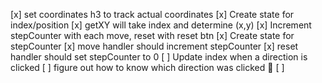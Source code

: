 [x] set coordinates h3 to track actual coordinates
    [x] Create state for index/position
    [x] getXY will take index and determine (x,y)
[x] Increment stepCounter with each move, reset with reset btn
    [x] Create state for stepCounter
    [x] move handler should increment stepCounter
    [x] reset handler should set stepCounter to 0
[ ] Update index when a direction is clicked
    [ ] figure out how to know which direction was clicked 🤔
    [ ] 